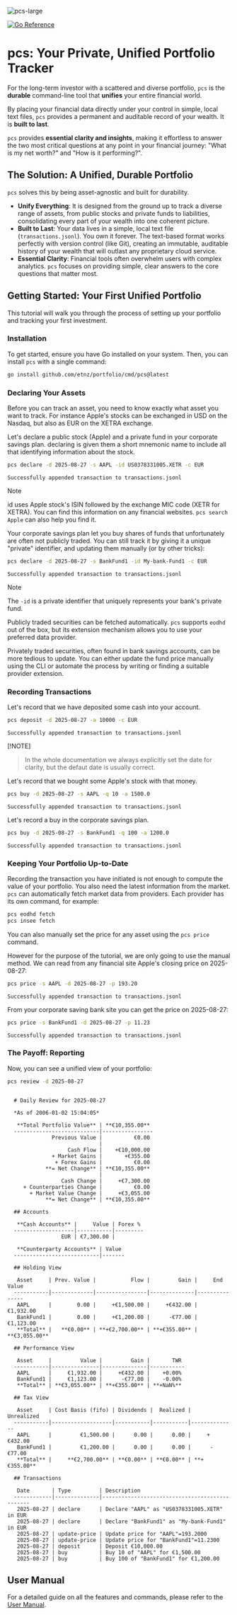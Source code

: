 ![pcs-large](docs/pcs-large.png)

[![Go Reference](https://pkg.go.dev/badge/github.com/etnz/portfolio.svg)](https://pkg.go.dev/github.com/etnz/portfolio)

# pcs: Your Private, Unified Portfolio Tracker

For the long-term investor with a scattered and diverse portfolio, `pcs` is the **durable** command-line tool that **unifies** your entire financial world.

By placing your financial data directly under your control in simple, local text files, `pcs` provides a permanent and auditable record of your wealth. It is **built to last**.

`pcs` provides **essential clarity and insights**, making it effortless to answer the two most critical questions at any point in your financial journey: "What is my net worth?" and "How is it performing?".


## The Solution: A Unified, Durable Portfolio

`pcs` solves this by being asset-agnostic and built for durability.
*   **Unify Everything**: It is designed from the ground up to track a diverse range of assets, from public stocks and private funds to liabilities, consolidating every part of your wealth into one coherent picture.
*   **Built to Last**: Your data lives in a simple, local text file (`transactions.jsonl`). You own it forever. The text-based format works perfectly with version control (like Git), creating an immutable, auditable history of your wealth that will outlast any proprietary cloud service.
*   **Essential Clarity**: Financial tools often overwhelm users with complex analytics. `pcs` focuses on providing simple, clear answers to the core questions that matter most.

## Getting Started: Your First Unified Portfolio

This tutorial will walk you through the process of setting up your portfolio and tracking your first investment.

### Installation

To get started, ensure you have Go installed on your system. Then, you can install `pcs` with a single command:

```bash
go install github.com/etnz/portfolio/cmd/pcs@latest
```

### Declaring Your Assets

Before you can track an asset, you need to know exactly what asset you want to track.
For instance Apple's stocks can be exchanged in USD on the Nasdaq, but also as EUR
on the XETRA exchange.

Let's declare a public stock (Apple) and a private fund in your corporate savings plan.
declaring is given them a short mnemonic name to include all that identifying information
about the stock.


```bash run
pcs declare -d 2025-08-27 -s AAPL -id US0378331005.XETR -c EUR
```

```console check
Successfully appended transaction to transactions.jsonl
```

> [!NOTE]
> id uses Apple stock's ISIN followed by the exchange MIC code (XETR for XETRA). You can find this information on any financial websites. `pcs search Apple` can also help you find it.


Your corporate savings plan let you buy shares of funds that unfortunately are often not publicly traded. You can still track it by giving it a unique "private" identifier, and updating them manually (or by other tricks):

```bash run
pcs declare -d 2025-08-27 -s BankFund1 -id My-bank-Fund1 -c EUR
```

```console check
Successfully appended transaction to transactions.jsonl
```

> [!NOTE]
> The `-id` is a private identifier that uniquely represents your bank's private fund.

Publicly traded securities can be fetched automatically. `pcs` supports `eodhd` out of the box, but its extension mechanism allows you to use your preferred data provider.

Privately traded securities, often found in bank savings accounts, can be more tedious to update. You can either update the fund price manually using the CLI or automate the process by writing or finding a suitable provider extension.


### Recording Transactions

Let's record that we have deposited some cash into your account.

```bash run
pcs deposit -d 2025-08-27 -a 10000 -c EUR
```

```console check
Successfully appended transaction to transactions.jsonl
```

 [!NOTE]
> In the whole documentation we always explicitly set the date for clarity, but the defaut date is usually correct.



Let's record that we bought some Apple's stock with that money.

```bash run
pcs buy -d 2025-08-27 -s AAPL -q 10 -a 1500.0
```

```console check
Successfully appended transaction to transactions.jsonl
```

Let's record a buy in the corporate savings plan.

```bash run
pcs buy -d 2025-08-27 -s BankFund1 -q 100 -a 1200.0
```

```console check
Successfully appended transaction to transactions.jsonl
```


### Keeping Your Portfolio Up-to-Date

Recording the transaction you have initiated is not enough to compute the value of your portfolio. You also need the latest information from the market.
`pcs` can automatically fetch market data from providers. Each provider has its own command, for example:

```bash
pcs eodhd fetch
pcs insee fetch
```

You can also manually set the price for any asset using the `pcs price` command.

However for the purpose of the tutorial, we are only going to use the manual method. We can read from any financial site Apple's closing price on 2025-08-27:

```bash run
pcs price -s AAPL -d 2025-08-27 -p 193.20
```

```console check
Successfully appended transaction to transactions.jsonl
```

From your corporate saving bank site you can get the price on 2025-08-27:

```bash run
pcs price -s BankFund1 -d 2025-08-27 -p 11.23
```

```console check
Successfully appended transaction to transactions.jsonl
```


### The Payoff: Reporting

Now, you can see a unified view of your portfolio: 

```bash run
pcs review -d 2025-08-27
```

```console check

  # Daily Review for 2025-08-27
  
  *As of 2006-01-02 15:04:05*
  
   **Total Portfolio Value** | **€10,355.00** 
  ---------------------------|----------------
              Previous Value |          €0.00 
                             |                
                   Cash Flow |    +€10,000.00 
              + Market Gains |       +€355.00 
               + Forex Gains |          €0.00 
            **= Net Change** | **€10,355.00** 
                             |                
                 Cash Change |     +€7,300.00 
     + Counterparties Change |          €0.00 
       + Market Value Change |     +€3,055.00 
            **= Net Change** | **€10,355.00** 
  
  ## Accounts
  
   **Cash Accounts** |     Value | Forex % 
  -------------------|-----------|---------
                 EUR | €7,300.00 |         
  
   **Counterparty Accounts** | Value 
  ---------------------------|-------
  
  ## Holding View
  
   Asset     | Prev. Value |           Flow |         Gain |     End Value 
  -----------|-------------|----------------|--------------|---------------
   AAPL      |        0.00 |     +€1,500.00 |     +€432.00 |     €1,932.00 
   BankFund1 |        0.00 |     +€1,200.00 |      -€77.00 |     €1,123.00 
   **Total** |   **€0.00** | **+€2,700.00** | **+€355.00** | **€3,055.00** 
  
  ## Performance View
  
   Asset     |         Value |         Gain |       TWR 
  -----------|---------------|--------------|-----------
   AAPL      |     €1,932.00 |     +€432.00 |    +0.00% 
   BankFund1 |     €1,123.00 |      -€77.00 |    -0.00% 
   **Total** | **€3,055.00** | **+€355.00** | **+NaN%** 
  
  ## Tax View
  
   Asset     | Cost Basis (fifo) | Dividends |  Realized |   Unrealized 
  -----------|-------------------|-----------|-----------|--------------
   AAPL      |         €1,500.00 |      0.00 |      0.00 |     +€432.00 
   BankFund1 |         €1,200.00 |      0.00 |      0.00 |      -€77.00 
   **Total** |     **€2,700.00** | **€0.00** | **€0.00** | **+€355.00** 
  
  ## Transactions
  
   Date       | Type         | Description                                   
  ------------|--------------|-----------------------------------------------
   2025-08-27 | declare      | Declare "AAPL" as "US0378331005.XETR" in EUR  
   2025-08-27 | declare      | Declare "BankFund1" as "My-bank-Fund1" in EUR 
   2025-08-27 | update-price | Update price for "AAPL"=193.2000              
   2025-08-27 | update-price | Update price for "BankFund1"=11.2300          
   2025-08-27 | deposit      | Deposit €10,000.00                            
   2025-08-27 | buy          | Buy 10 of "AAPL" for €1,500.00                
   2025-08-27 | buy          | Buy 100 of "BankFund1" for €1,200.00          

```


## User Manual

For a detailed guide on all the features and commands, please refer to the [User Manual](./docs/readme.md).